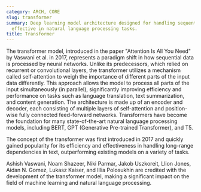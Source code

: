 ```yaml
---
category: ARCH, CORE
slug: transformer
summary: Deep learning model architecture designed for handling sequential data, especially
  effective in natural language processing tasks.
title: Transformer
---
```


The transformer model, introduced in the paper "Attention Is All You Need" by Vaswani et al. in 2017, represents a paradigm shift in how sequential data is processed by neural networks. Unlike its predecessors, which relied on recurrent or convolutional layers, the transformer utilizes a mechanism called self-attention to weigh the importance of different parts of the input data differently. This approach allows the model to process all parts of the input simultaneously (in parallel), significantly improving efficiency and performance on tasks such as language translation, text summarization, and content generation. The architecture is made up of an encoder and decoder, each consisting of multiple layers of self-attention and position-wise fully connected feed-forward networks. Transformers have become the foundation for many state-of-the-art natural language processing models, including BERT, GPT (Generative Pre-trained Transformer), and T5.

The concept of the transformer was first introduced in 2017 and quickly gained popularity for its efficiency and effectiveness in handling long-range dependencies in text, outperforming existing models on a variety of tasks.

Ashish Vaswani, Noam Shazeer, Niki Parmar, Jakob Uszkoreit, Llion Jones, Aidan N. Gomez, Lukasz Kaiser, and Illia Polosukhin are credited with the development of the transformer model, making a significant impact on the field of machine learning and natural language processing.